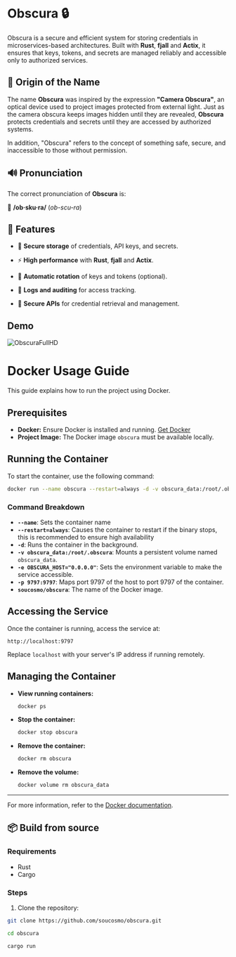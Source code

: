 # Obscura 🔒

Obscura is a secure and efficient system for storing credentials in microservices-based architectures. Built with **Rust**, **fjall** and **Actix**, it ensures that keys, tokens, and secrets are managed reliably and accessible only to authorized services.

## 📖 Origin of the Name

The name **Obscura** was inspired by the expression **"Camera Obscura"**, an optical device used to project images protected from external light. Just as the camera obscura keeps images hidden until they are revealed, **Obscura** protects credentials and secrets until they are accessed by authorized systems.

In addition, "Obscura" refers to the concept of something safe, secure, and inaccessible to those without permission.

## 🔊 Pronunciation

The correct pronunciation of **Obscura** is:

📢 **/ob·sku·ra/** (*ob-scu-ra*)

## 🚀 Features

- 🔐 **Secure storage** of credentials, API keys, and secrets.

- ⚡ **High performance** with **Rust**, **fjall** and **Actix**.

- 🔄 **Automatic rotation** of keys and tokens (optional).

- 📜 **Logs and auditing** for access tracking.

- 📡 **Secure APIs** for credential retrieval and management.

## Demo
![ObscuraFullHD](https://github.com/user-attachments/assets/54392804-fcbe-43f8-9570-2256690877e1)


# Docker Usage Guide

This guide explains how to run the project using Docker.

## Prerequisites
- **Docker:** Ensure Docker is installed and running. [Get Docker](https://docs.docker.com/get-docker/)
- **Project Image:** The Docker image `obscura` must be available locally.

## Running the Container
To start the container, use the following command:

```bash
docker run --name obscura --restart=always -d -v obscura_data:/root/.obscura -e OBSCURA_HOST="0.0.0.0" -p 9797:9797 soucosmo/obscura
```

### Command Breakdown
- **`--name`**: Sets the container name
- **`--restart=always`**: Causes the container to restart if the binary stops, this is recommended to ensure high availability 
- **`-d`**: Runs the container in the background.
- **`-v obscura_data:/root/.obscura`**: Mounts a persistent volume named `obscura_data`.
- **`-e OBSCURA_HOST="0.0.0.0"`**: Sets the environment variable to make the service accessible.
- **`-p 9797:9797`**: Maps port 9797 of the host to port 9797 of the container.
- **`soucosmo/obscura`**: The name of the Docker image.

## Accessing the Service
Once the container is running, access the service at:

```plaintext
http://localhost:9797
```

Replace `localhost` with your server's IP address if running remotely.

## Managing the Container
- **View running containers:**
  ```bash
  docker ps
  ```

- **Stop the container:**
  ```bash
  docker stop obscura
  ```

- **Remove the container:**
  ```bash
  docker rm obscura
  ```

- **Remove the volume:**
  ```bash
  docker volume rm obscura_data
  ```

---

For more information, refer to the [Docker documentation](https://docs.docker.com/).

## 📦 Build from source

### Requirements
- Rust
- Cargo

### Steps

1. Clone the repository:

```sh
git clone https://github.com/soucosmo/obscura.git

cd obscura

cargo run
